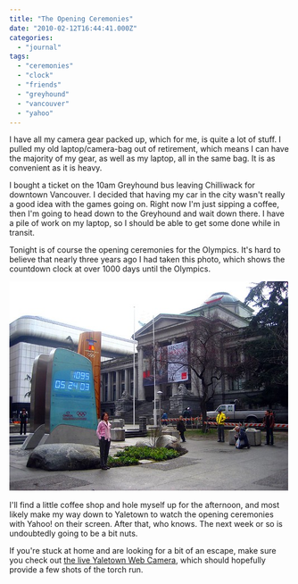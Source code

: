 ```yaml
---
title: "The Opening Ceremonies"
date: "2010-02-12T16:44:41.000Z"
categories: 
  - "journal"
tags: 
  - "ceremonies"
  - "clock"
  - "friends"
  - "greyhound"
  - "vancouver"
  - "yahoo"
---
```


I have all my camera gear packed up, which for me, is quite a lot of stuff. I pulled my old laptop/camera-bag out of retirement, which means I can have the majority of my gear, as well as my laptop, all in the same bag. It is as convenient as it is heavy.

I bought a ticket on the 10am Greyhound bus leaving Chilliwack for downtown Vancouver. I decided that having my car in the city wasn't really a good idea with the games going on. Right now I'm just sipping a coffee, then I'm going to head down to the Greyhound and wait down there. I have a pile of work on my laptop, so I should be able to get some done while in transit.

Tonight is of course the opening ceremonies for the Olympics. It's hard to believe that nearly three years ago I had taken this photo, which shows the countdown clock at over 1000 days until the Olympics.

![Olympic Countdown Clock](images/391839232_7a078ecb61.jpg)

I'll find a little coffee shop and hole myself up for the afternoon, and most likely make my way down to Yaletown to watch the opening ceremonies with Yahoo! on their screen. After that, who knows. The next week or so is undoubtedly going to be a bit nuts.

If you're stuck at home and are looking for a bit of an escape, make sure you check out [the live Yaletown Web Camera](http://www.migratorynerd.com/blog/2010-winter-olympics/live-yaletown-web-camera-during-the-games/), which should hopefully provide a few shots of the torch run.
